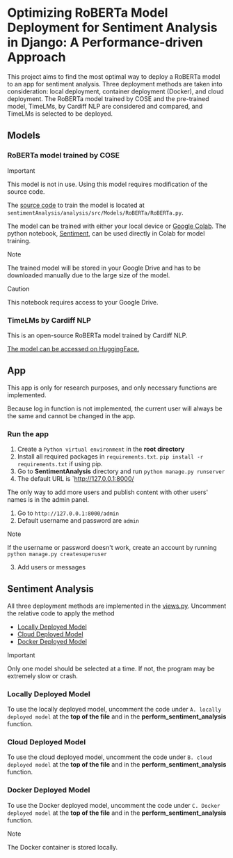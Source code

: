 # Optimizing RoBERTa Model Deployment for Sentiment Analysis in Django: A Performance-driven Approach

This project aims to find the most optimal way to deploy a RoBERTa model to an app for sentiment analysis. Three deployment methods are taken into consideration: local deployment, container deployment (Docker), and cloud deployment. The RoBERTa model trained by COSE and the pre-trained model, TimeLMs, by Cardiff NLP are considered and compared, and TimeLMs is selected to be deployed. 

## Models
### **RoBERTa model trained by COSE**
> [!IMPORTANT]
> This model is not in use. Using this model requires modification of the source code.

The [source code](sentimentAnalysis/analysis/src/Models/RoBERTa/RoBERTa.py) to train the model is located at `sentimentAnalysis/analysis/src/Models/RoBERTa/RoBERTa.py`.

The model can be trained with either your local device or [Google Colab](https://colab.google/). The python notebook, [Sentiment](Sentiment.ipynb), can be used directly in Colab for model training. 
> [!NOTE]
> The trained model will be stored in your Google Drive and has to be downloaded manually due to the large size of the model.
 
> [!CAUTION]
> This notebook requires access to your Google Drive.

### **TimeLMs by Cardiff NLP**
This is an open-source RoBERTa model trained by Cardiff NLP. 

[The model can be accessed on HuggingFace.](https://huggingface.co/cardiffnlp/twitter-roberta-base-sentiment-latest)

## App
This app is only for research purposes, and only necessary functions are implemented. 

Because log in function is not implemented, the current user will always be the same and cannot be changed in the app. 

### Run the app

1. Create a `Python virtual environment` in the **root directory**
2. Install all required packages in `requirements.txt`. `pip install -r requirements.txt` if using pip.
3. Go to **SentimentAnalysis** directory and run `python manage.py runserver`
4. The default URL is `http://127.0.0.1:8000/

The only way to add more users and publish content with other users' names is in the admin panel. 

1. Go to `http://127.0.0.1:8000/admin`
2. Default username and password are `admin`
> [!NOTE]
> If the username or password doesn't work, create an account by running `python manage.py createsuperuser`   
3. Add users or messages

## Sentiment Analysis
All three deployment methods are implemented in the [views.py](sentimentAnalysis/textInput/views.py).
Uncomment the relative code to apply the method

* [Locally Deployed Model](#Locally-Deployed-Model)
* [Cloud Deployed Model](#Cloud-Deployed-Model)
* [Docker Deployed Model](#Docker-Deployed-Model)

> [!IMPORTANT]
> Only one model should be selected at a time. If not, the program may be extremely slow or crash. 

### Locally Deployed Model
To use the locally deployed model, uncomment the code under `A. locally deployed model` at the **top of the file** and in the **perform_sentiment_analysis** function.

### Cloud Deployed Model
To use the cloud deployed model, uncomment the code under `B. cloud deployed model` at the **top of the file** and in the **perform_sentiment_analysis** function.

### Docker Deployed Model
To use the Docker deployed model, uncomment the code under `C. Docker deployed model` at the **top of the file** and in the **perform_sentiment_analysis** function.
> [!NOTE]
> The Docker container is stored locally. 
